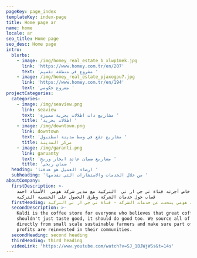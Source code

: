 ```yaml
---
pageKey: page_index
templateKey: index-page
title: Home page ar
name: home
locale: ar
seo_title: Home page
seo_desc: Home page
intro:
  blurbs:
    - image: /img/homey_real_estate_b_xlwp1mek.jpg
      link: 'https://www.homey.com.tr/en/207'
      text: 'مشروع في منطقة تقسيم '
    - image: /img/homey_real_estate_pjaxogpu7.jpg
      link: 'https://www.homey.com.tr/en/194'
      text: 'مشروع حكومي '
projectCategories:
  categories:
    - image: /img/seaview.png
      link: seaview
      text: 'مشاريع ذات اطلالات بحرية مميزة '
      title: 'اطلالات بحرية '
    - image: /img/downtown.png
      link: downtown
      text: 'مشاريع تقع في وسط مدينة اسطنبول '
      title: مركز المدينة
    - image: /img/garanti.png
      link: garuanty
      text: 'مشاريع ضمان عائد ايجار وربح '
      title: 'ضمان ربحي '
  heading: 'ارضاء العميل هو هدفنا '
  subheading: 'من خلال الخدمات والاستشارات التي نقدمها '
aboutCompany:
  firstDescription: >-
    في لقاء خاص أجرته قناة تي جي ار تي  التركية مع مدير شركة هومي  الأستاذ احمد
    قصاب حول خدمات الشركة وطرق الحصول على الجنسية التركية
  firstHeading: مدير شركة هومي يتحدث عن خدمات الشركة - قناة تي جي ار تي التركية
  secondDescription: >-
    Kaldi is the coffee store for everyone who believes that great coffee
    shouldn't just taste good, it should do good too. We source all of our beans
    directly from small scale sustainable farmers and make sure part of the
    profits are reinvested in their communities.
  secondHeading: second heading
  thirdHeading: third heading
  videoLink: 'https://www.youtube.com/watch?v=SJ_1BJWjWSs&t=14s'
---
```


